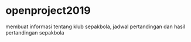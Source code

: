 # openproject2019
membuat informasi tentang klub sepakbola, jadwal pertandingan dan hasil pertandingan  sepakbola
